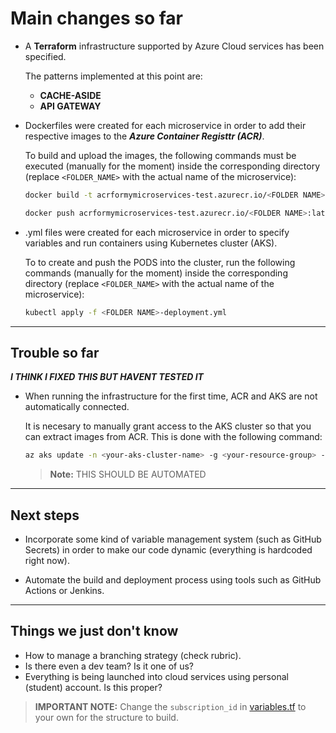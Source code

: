 # Main changes so far

- A **Terraform** infrastructure supported by Azure Cloud services has been specified.
    
    The patterns implemented at this point are:
    - **CACHE-ASIDE**
    - **API GATEWAY**

- Dockerfiles were created for each microservice in order to add their respective images to the **_Azure Container Registtr (ACR)_**. 
    
    To build and upload the images, the following commands must be executed (manually for the moment) inside the corresponding directory (replace `<FOLDER_NAME>` with the actual name of the microservice):

    ```bash
    docker build -t acrformymicroservices-test.azurecr.io/<FOLDER NAME>:latest .

    docker push acrformymicroservices-test.azurecr.io/<FOLDER NAME>:latest
    ```

- .yml files were created for each microservice in order to specify variables and run containers using Kubernetes cluster (AKS). 

    To to create and push the PODS into the cluster, run the following commands (manually for the moment) inside the corresponding directory (replace `<FOLDER_NAME>` with the actual name of the microservice):

    ```bash
    kubectl apply -f <FOLDER NAME>-deployment.yml
    ```

---

## Trouble so far

**_I THINK I FIXED THIS BUT HAVENT TESTED IT_**

- When running the infrastructure for the first time, ACR and AKS are not automatically connected.  
    
    It is necesary to manually grant access to the AKS cluster so that you can extract images from ACR. This is done with the following command:

    ```bash
    az aks update -n <your-aks-cluster-name> -g <your-resource-group> --attach-acr <your-acr-name>
    ```

    >**Note:** THIS SHOULD BE AUTOMATED

---

## Next steps

- Incorporate some kind of variable management system (such as GitHub Secrets) in order to make our code dynamic (everything is hardcoded right now).

- Automate the build and deployment process using tools such as GitHub Actions or Jenkins.

---

## Things we just don't know

- How to manage a branching strategy (check rubric).
- Is there even a dev team? Is it one of us?
- Everything is being launched into cloud services using personal (student) account. Is this proper? 


> **IMPORTANT NOTE:** Change the `subscription_id` in [variables.tf](terraform/variables.tf) to your own for the structure to build.
